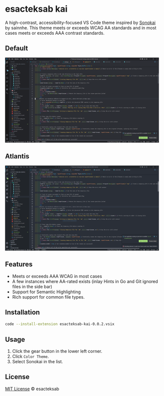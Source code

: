 # esacteksab kai

A high-contrast, accessibility-focused VS Code theme inspired by [Sonokai](https://github.com/sainnhe/sonokai-vscode) by sainnhe. This theme meets or exceeds WCAG AA standards and in most cases meets or exceeds AAA contrast standards.

## Default

![default](./assets/kai-vscode.PNG "Default")

## Atlantis

![Atlantis](./assets/kai-vscode-atlantis.PNG "Atlantis")

## Features

- Meets or exceeds AAA WCAG in most cases
- A few instances where AA-rated exists (inlay Hints in Go and Git ignored files in the side bar)
- Support for Semantic Highlighting
- Rich support for common file types.

## Installation

```bash
code --install-extension esacteksab-kai-0.0.2.vsix
```

## Usage

1. Click the gear button in the lower left corner.
2. Click `Color Theme`.
3. Select Sonokai in the list.


## License

[MIT License](https://github.com/esacteksab/kai-vscode/blob/main/LICENSE) © esacteksab
